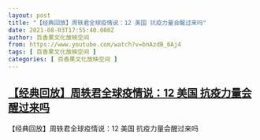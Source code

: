 ```yaml
---
layout: post
title: "【经典回放】周轶君全球疫情说：12 美国 抗疫力量会醒过来吗"
date: 2021-08-03T17:55:40.000Z
author: 百香果文化放映空间
from: https://www.youtube.com/watch?v=bnAzdB_6Aj4
tags: [ 百香果文化放映空间 ]
categories: [ 百香果文化放映空间 ]
---
```

<!--1628013340000-->
[【经典回放】周轶君全球疫情说：12 美国 抗疫力量会醒过来吗](https://www.youtube.com/watch?v=bnAzdB_6Aj4)
------

<div>
【经典回放】周轶君全球疫情说：12 美国 抗疫力量会醒过来吗
</div>
